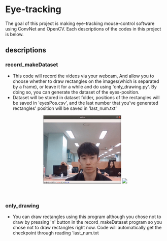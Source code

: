 # Eye-tracking
The goal of this project is making eye-tracking mouse-control software using ConvNet and OpenCV. Each descriptions of the codes in this project is below.

## descriptions
### record_makeDataset
- This code will record the videos via your webcam, And allow you to choose whether to draw rectangles on the images(which is separated by a frame), or leave it for a while and do using 'only_drawing.py'. By doing so, you can generate the dataset of the eyes-position.<br>
- Dataset will be stored in dataset folder, positions of the rectangles will be saved in 'eyesPos.csv', and the last number that you've generated rectangles' position will be saved in 'last_num.txt'
<div align="center">
<img style="display:inline;" src=gif/recording.gif width="245px"/>
<img style="display:inline;" src=gif/drawing.gif width="245px"/>
</div>
<br>
<br>


### only_drawing
-  You can draw rectangles using this program although you chose not to draw by pressing 'n' button in the record_makeDataset program so you chose not to draw rectangles right now. Code will automatically get the checkpoint through reading 'last_num.txt
